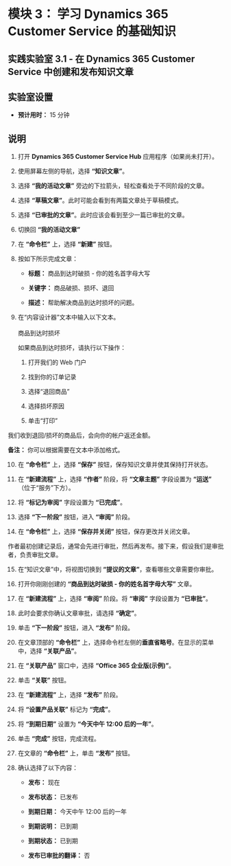 ﻿---
lab:
    title: '实验室 3.1： 在 Dynamics 365 Customer Service 中创建和发布知识文章'
    module: '模块 3： 了解 Dynamics 365 Customer Service 的基础知识'
---

模块 3： 学习 Dynamics 365 Customer Service 的基础知识
========================

## 实践实验室 3.1 - 在 Dynamics 365 Customer Service 中创建和发布知识文章

## 实验室设置

  - **预计用时：** 15 分钟

## 说明

1. 打开 **Dynamics 365 Customer Service Hub** 应用程序（如果尚未打开）。 

2. 使用屏幕左侧的导航，选择 **“知识文章”**。 

3. 选择 **“我的活动文章”** 旁边的下拉箭头，轻松查看处于不同阶段的文章。 

4. 选择 **“草稿文章”**。此时可能会看到有两篇文章处于草稿模式。

5. 选择 **“已审批的文章”**。此时应该会看到至少一篇已审批的文章。 

6. 切换回 **“我的活动文章”**

7. 在 **“命令栏”** 上，选择 **“新建”** 按钮。 

8. 按如下所示完成文章：

	- **标题：** 商品到达时破损 - 你的姓名首字母大写

	- **关键字：** 商品破损、损坏、退回

	- **描述：** 帮助解决商品到达时损坏的问题。 

9. 在“内容设计器”文本中输入以下文本。   
‎  
‎	商品到达时损坏

	如果商品到达时损坏，请执行以下操作：

	1. 打开我们的 Web 门户

	2. 找到你的订单记录

	3. 选择“退回商品”

	4. 选择损坏原因

	5. 单击“打印”

我们收到退回/损坏的商品后，会向你的帐户返还金额。

**备注：** 你可以根据需要在文本中添加格式。 

10. 在 **“命令栏”** 上，选择 **“保存”** 按钮，保存知识文章并使其保持打开状态。 

11. 在 **“新建流程”** 上，选择 **“作者”** 阶段，将 **“文章主题”** 字段设置为 **“运送”** （位于“服务”下方）。 

12. 将 **“标记为审阅”** 字段设置为 **“已完成”**。

13. 选择 **“下一阶段”** 按钮，进入 **“审阅”** 阶段。

14. 在 **“命令栏”** 上，选择 **“保存并关闭”** 按钮，保存更改并关闭文章。

作者最初创建记录后，通常会先进行审批，然后再发布。接下来，假设我们是审批者，负责审批文章。 

15. 在“知识文章”中，将视图切换到 **“提议的文章”**，查看哪些文章需要你审批。 

16. 打开你刚刚创建的 **“商品到达时破损 - 你的姓名首字母大写”** 文章。

17. 在 **“新建流程”** 上，选择 **“审阅”** 阶段。将 **“审阅”** 字段设置为 **“已审批”**。

18. 此时会要求你确认文章审批，请选择 **“确定”**。 

19. 单击 **“下一阶段”** 按钮，进入 **“发布”** 阶段。 

20. 在文章顶部的 **“命令栏”** 上，选择命令栏左侧的**垂直省略号**。在显示的菜单中，选择 **“关联产品”**。 

21. 在 **“关联产品”** 窗口中，选择 **“Office 365 企业版(示例)”**。

22. 单击 **“关联”** 按钮。 

23. 在 **“新建流程”** 上，选择 **“发布”** 阶段。 

24. 将 **“设置产品关联”** 标记为 **“完成”**。 

25. 将 **“到期日期”** 设置为 **“今天中午 12:00 后的一年”**。 

26. 单击 **“完成”** 按钮，完成流程。 

27. 在文章的 **“命令栏”** 上，单击 **“发布”** 按钮。 

28. 确认选择了以下内容：

	- **发布：** 现在

	- **发布状态：** 已发布

	- **到期日期：** 今天中午 12:00 后的一年

	- **到期说明：** 已到期

	- **到期状态：** 已到期

	- **发布已审批的翻译：** 否


